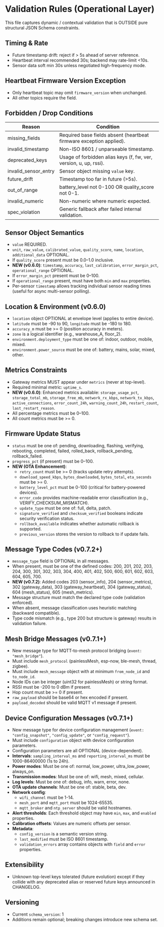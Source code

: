 # Validation Rules (Operational Layer)

This file captures dynamic / contextual validation that is OUTSIDE pure structural JSON Schema constraints.

## Timing & Rate
- Future timestamp drift: reject if > 5s ahead of server reference.
- Heartbeat interval recommended 30s; backend may rate-limit <10s.
- Sensor data soft min 30s unless negotiated high-frequency mode.

## Heartbeat Firmware Version Exception
- Only heartbeat topic may omit `firmware_version` when unchanged.
- All other topics require the field.

## Forbidden / Drop Conditions
| Reason | Condition |
|--------|----------|
| missing_fields | Required base fields absent (heartbeat firmware exception applied). |
| invalid_timestamp | Non-ISO 8601 / unparseable timestamp. |
| deprecated_keys | Usage of forbidden alias keys (f, fw, ver, version, u, up, rssi). |
| invalid_sensor_entry | Sensor object missing `value` key. |
| future_drift | Timestamp too far in future (>5s). |
| out_of_range | battery_level not 0-100 OR quality_score not 0-1. |
| invalid_numeric | Non-numeric where numeric expected. |
| spec_violation | Generic fallback after failed internal validation. |

## Sensor Object Semantics
- `value` REQUIRED.
- `unit`, `raw_value`, `calibrated_value`, `quality_score`, `name`, `location`, `additional_data` OPTIONAL.
- If `quality_score` present must be 0.0–1.0 inclusive.
- **NEW (v0.6.0)**: `timestamp`, `accuracy`, `last_calibration`, `error_margin_pct`, `operational_range` OPTIONAL.
- If `error_margin_pct` present must be 0–100.
- If `operational_range` present, must have both `min` and `max` properties.
- Per-sensor `timestamp` allows tracking individual sensor reading times (useful for async multi-sensor polling).

## Location & Environment (v0.6.0)
- `location` object OPTIONAL at envelope level (applies to entire device).
- `latitude` must be -90 to 90, `longitude` must be -180 to 180.
- `accuracy_m` must be >= 0 (position accuracy in meters).
- `zone` is a logical identifier (e.g., warehouse_A, floor_2).
- `environment.deployment_type` must be one of: indoor, outdoor, mobile, mixed.
- `environment.power_source` must be one of: battery, mains, solar, mixed, other.

## Metrics Constraints
- Gateway metrics MUST appear under `metrics` (never at top-level).
- Required minimal metric: `uptime_s`.
- **NEW (v0.6.0)**: Enhanced metrics available: `storage_usage_pct`, `storage_total_mb`, `storage_free_mb`, `network_rx_kbps`, `network_tx_kbps`, `active_connections`, `error_count_24h`, `warning_count_24h`, `restart_count`, `last_restart_reason`.
- All percentage metrics must be 0–100.
- All count metrics must be >= 0.

## Firmware Update Status
- `status` must be one of: pending, downloading, flashing, verifying, rebooting, completed, failed, rolled_back, rollback_pending, rollback_failed.
- `progress_pct` (if present) must be 0–100.
- **NEW (OTA Enhancement)**: 
  - `retry_count` must be >= 0 (tracks update retry attempts).
  - `download_speed_kbps`, `bytes_downloaded`, `bytes_total`, `eta_seconds` must be >= 0.
  - `battery_level_pct` must be 0-100 (critical for battery-powered devices).
  - `error_code` provides machine-readable error classification (e.g., VERIFY_CHECKSUM_MISMATCH).
  - `update_type` must be one of: full, delta, patch.
  - `signature_verified` and `checksum_verified` booleans indicate security verification status.
  - `rollback_available` indicates whether automatic rollback is supported.
  - `previous_version` stores the version to rollback to if update fails.

## Message Type Codes (v0.7.2+)
- `message_type` field is OPTIONAL in all messages.
- When present, must be one of the defined codes: 200, 201, 202, 203, 204, 300, 301, 302, 303, 304, 400, 401, 402, 500, 600, 601, 602, 603, 604, 605, 700.
- **NEW (v0.7.2)**: Added codes 203 (sensor_info), 204 (sensor_metrics), 302 (gateway_data), 303 (gateway_heartbeat), 304 (gateway_status), 604 (mesh_status), 605 (mesh_metrics).
- Message structure must match the declared type code (validation enforced).
- When absent, message classification uses heuristic matching (backward compatible).
- Type code mismatch (e.g., type 200 but structure is gateway) results in validation failure.

## Mesh Bridge Messages (v0.7.1+)
- New message type for MQTT-to-mesh protocol bridging (`event: "mesh_bridge"`).
- Must include `mesh_protocol` (painlessMesh, esp-now, ble-mesh, thread, zigbee).
- Must include `mesh_message` object with at minimum `from_node_id` and `to_node_id`.
- Node IDs can be integer (uint32 for painlessMesh) or string format.
- RSSI must be -200 to 0 dBm if present.
- Hop count must be >= 0 if present.
- `raw_payload` should be base64 or hex encoded if present.
- `payload_decoded` should be valid MQTT v1 message if present.

## Device Configuration Messages (v0.7.1+)
- New message type for device configuration management (`event: "config_snapshot"`, `"config_update"`, or `"config_request"`).
- Must include `configuration` object with device configuration parameters.
- Configuration parameters are all OPTIONAL (device-dependent).
- **Intervals**: `sampling_interval_ms` and `reporting_interval_ms` must be 1000-86400000 (1s to 24h).
- **Power modes**: Must be one of: normal, low_power, ultra_low_power, always_on.
- **Transmission modes**: Must be one of: wifi, mesh, mixed, cellular.
- **Log levels**: Must be one of: debug, info, warn, error, none.
- **OTA update channels**: Must be one of: stable, beta, dev.
- **Network config**: 
  - `wifi_channel` must be 1-14.
  - `mesh_port` and `mqtt_port` must be 1024-65535.
  - `mqtt_broker` and `ntp_server` should be valid hostnames.
- **Alert thresholds**: Each threshold object may have `min`, `max`, and `enabled` properties.
- **Calibration offsets**: Values are numeric offsets per sensor.
- **Metadata**: 
  - `config_version` is a semantic version string.
  - `last_modified` must be ISO 8601 timestamp.
  - `validation_errors` array contains objects with `field` and `error` properties.

## Extensibility
- Unknown top-level keys tolerated (future evolution) except if they collide with any deprecated alias or reserved future keys announced in CHANGELOG.

## Versioning
- Current `schema_version`: 1
- Additions remain optional; breaking changes introduce new schema set.
